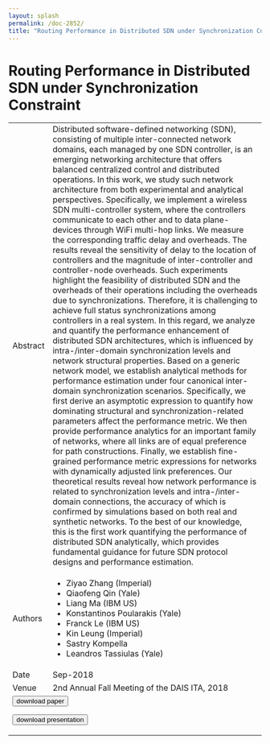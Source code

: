 ```yaml
---
layout: splash
permalink: /doc-2852/
title: "Routing Performance in Distributed SDN under Synchronization Constraint"
---
```


# Routing Performance in Distributed SDN under Synchronization Constraint

<table>
    <tbody>
    <tr>
        <td>Abstract</td>
        <td>Distributed software-defined networking (SDN), consisting of multiple inter-connected network domains, each managed by one SDN controller, is an emerging networking architecture that offers balanced centralized control and distributed operations. In this work, we study such network architecture from both experimental and analytical perspectives. Specifically, we implement a wireless SDN multi-controller system, where the controllers communicate to each other and to data plane-devices through WiFi multi-hop links. We measure the corresponding traffic delay and overheads. The results reveal the sensitivity of delay to the location of controllers and the magnitude of inter-controller and controller-node overheads. Such experiments highlight the feasibility of distributed SDN and the overheads of their operations including the overheads due to synchronizations. Therefore, it is challenging to achieve full status synchronizations among controllers in a real system. In this regard, we analyze and quantify the performance enhancement of distributed SDN architectures, which is influenced by intra-/inter-domain synchronization levels and network structural properties. Based on a generic network model, we establish analytical methods for performance estimation under four canonical inter-domain synchronization scenarios. Specifically, we first derive an asymptotic expression to quantify how dominating structural and synchronization-related parameters affect the performance metric. We then provide performance analytics for an important family of networks, where all links are of equal preference for path constructions. Finally, we establish fine-grained performance metric expressions for networks with dynamically adjusted link preferences. Our theoretical results reveal how network performance is related to synchronization levels and intra-/inter-domain connections, the accuracy of which is confirmed by simulations based on both real and synthetic networks. To the best of our knowledge, this is the first work quantifying the performance of distributed SDN analytically, which provides fundamental guidance for future SDN protocol designs and performance estimation.</td>
    </tr>
    <tr>
        <td>Authors</td>
        <td>
            <ul>
                <li>Ziyao Zhang (Imperial)</li>
                <li>Qiaofeng Qin (Yale)</li>
                <li>Liang Ma (IBM US)</li>
                <li>Konstantinos Poularakis (Yale)</li>
                <li>Franck Le (IBM US)</li>
                <li>Kin Leung (Imperial)</li>
                <li>Sastry Kompella</li>
                <li>Leandros Tassiulas (Yale)</li>
            </ul>
        </td>
    </tr>
    <tr>
        <td>Date</td>
        <td>Sep-2018</td>
    </tr>
    <tr>
        <td>Venue</td>
        <td>2nd Annual Fall Meeting of the DAIS ITA, 2018</td>
    </tr>
        <tr>
            <td colspan="2">
                <form method="get" action="https://ibm.box.com/v/doc-2852-paper">
                    <button type="submit">download paper</button>
                </form>
                <form method="get" action="https://ibm.box.com/v/doc-2852-slides">
                    <button type="submit">download presentation</button>
                </form>
            </td>
        </tr>
    </tbody>
</table>
